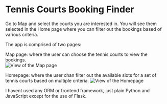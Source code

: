 # Tennis Courts Booking Finder

Go to Map and select the courts you are interested in. You will see them selected in the Home page where you can filter out the bookings based of various criteria.

The app is comprised of two pages:

Map page: where the user can choose the tennis courts to view the bookings.   
![View of the Map page](https://github.com/PatrikMuniak/tennis/blob/master/map-page.png?raw=true)

Homepage: where the user chan filter out the available slots for a set of tennis courts based on multiple criteria.
![View of the Homepage](https://github.com/PatrikMuniak/tennis/blob/master/homepage.png?raw=true)

I havent used any ORM or frontend framework, just plain Python and JavaScript except for the use of Flask.